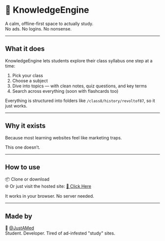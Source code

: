 # 📕 KnowledgeEngine

A calm, offline-first space to actually study.  
No ads. No logins. No nonsense.

---

## What it does

KnowledgeEngine lets students explore their class syllabus one step at a time:

1. Pick your class
2. Choose a subject
3. Dive into topics — with clean notes, quiz questions, and key terms
4. Search across everything (soon with flashcards too)

Everything is structured into folders like `/class8/history/revoltof87`, so it just works.

---

## Why it exists

Because most learning websites feel like marketing traps.

This one doesn’t.

---

## How to use

📦 Clone or download  
🌐 Or just visit the hosted site: [🔗 Click Here](https://your-netlify-or-github-url)

It works in your browser. No server needed.

---

## Made by

👤 [@JustAMed](https://justamed.github.io)  
Student. Developer. Tired of ad-infested "study" sites.
